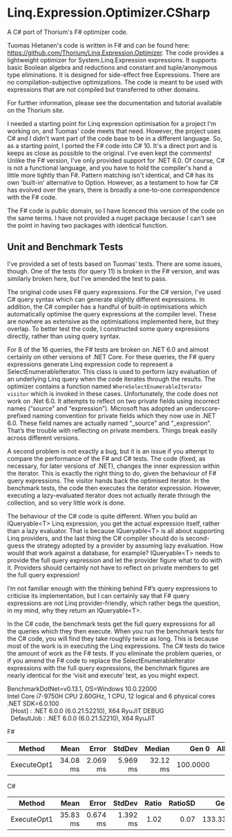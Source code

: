 # Linq.Expression.Optimizer.CSharp
A C# port of Thorium's F# optimizer code.

Tuomas Hietanen's code is written in F# and can be found here: https://github.com/Thorium/Linq.Expression.Optimizer.  The code provides a lightweight optimizer for System.Linq.Expression expressions. It supports basic Boolean algebra and reductions and constant and tuple/anonymous type eliminations. It is designed for side-effect free Expressions. There are no compilation-subjective optimizations. The code is meant to be used with expressions that are not compiled but transferred to other domains.

For further information, please see the documentation and tutorial available on the Thorium site.

I needed a starting point for Linq expression optimisation for a project I'm working on, and Tuomas' code meets that need. However, the project uses C# and I didn't want part of the code base to be in a different language. So, as a starting point, I ported the F# code into C# 10. It's a direct port and is keeps as close as possible to the original.  I've even kept the comments!  Unlike the F# version, I've only provided support for .NET 6.0.  Of course, C# is not a functional language, and you have to hold the compiler's hand a little more tightly than F#.  Pattern matching isn't identical, and C# has its own 'built-in' alternative to Option. However, as a testament to how far C# has evolved over the years, there is broadly a one-to-one correspondence with the F# code.

The F# code is public domain, so I have licenced this version of the code on the same terms.  I have not provided a nuget package because I can't see the point in having two packages with identical function.

## Unit and Benchmark Tests
I've provided a set of tests based on Tuomas' tests. There are some issues, though. One of the tests (for query 11) is broken in the F# version, and was similarly broken here, but I've amended the test to pass. 

The original code uses F# query expressions. For the C# version, I've used C# query syntax which can generate slightly different expressions.  In addition, the C# compiler has a handful of built-in optimisations which automatically optimise the query expressions at the compiler level.  These are nowhere as extensive as the optimisations implemented here, but they overlap.  To better test the code, I constructed some query expressions directly, rather than using query syntax.

For 8 of the 16 queries, the F# tests are broken on .NET 6.0 and almost certainly on other versions of .NET Core.  For these queries, the F# query expressions generate Linq expression code to represent a SelectEnumerableIterator. This class is used to perform lazy evaluation of an underlying Linq query when the code iterates through the results.  The optimizer contains a function named ``WhereSelectEnumerableIterator visitor`` which is invoked in these cases.  Unfortunately, the code does not work on .Net 6.0.   It attempts to reflect on two private fields using incorrect names (“source” and “expression”).  Microsoft has adopted an underscore-prefixed naming convention for private fields which they now use in .NET 6.0.  These field names are actually named “\_source” and “\_expression”.  That’s the trouble with reflecting on private members.  Things break easily across different versions.

A second problem is not exactly a bug, but it is an issue if you attempt to compare the performance of the F# and C# tests.  The code (fixed, as necessary, for later versions of .NET), changes the inner expression within the iterator.  This is exactly the right thing to do, given the behaviour of F# query expressions.  The visitor hands back the optimised iterator.  In the benchmark tests, the code then executes the iterator expression.  However, executing a lazy-evaluated iterator does not actually iterate through the collection, and so very little work is done.

The behaviour of the C# code is quite different.  When you build an IQueryable\<T\> Linq expression, you get the actual expression itself, rather than a lazy evaluator.  That is because IQueryable\<T\> is all about supporting Linq providers, and the last thing the C# compiler should do is second-guess the strategy adopted by a provider by assuming lazy evaluation.  How would that work against a database, for example?  IQueryable\<T\> needs to provide the full query expression and let the provider figure what to do with it.  Providers should certainly not have to reflect on private members to get the full query expression!  
  
I’m not familiar enough with the thinking behind F#’s query expressions to criticise its implementation, but I can certainly say that F# query expressions are not Linq provider-friendly, which rather begs the question, in my mind, why they return an IQueryable\<T\>.
  
In the C# code, the benchmark tests get the full query expressions for all the queries which they then execute.  When you run the benchmark tests for the C# code, you will find they take roughly twice as long. This is because most of the work is in executing the Linq expressions.  The C# tests do twice the amount of work as the F# tests.  If you eliminate the problem queries, or if you amend the F# code to replace the SelectEnumerableIterator expressions with the full query expressions, the benchmark figures are nearly identical for the ‘visit and execute’ test, as you might expect.

BenchmarkDotNet=v0.13.1, OS=Windows 10.0.22000  
Intel Core i7-9750H CPU 2.60GHz, 1 CPU, 12 logical and 6 physical cores  
.NET SDK=6.0.100  
&nbsp;&nbsp;\[Host\]     : .NET 6.0.0 (6.0.21.52210), X64 RyuJIT DEBUG  
&nbsp;&nbsp;DefaultJob : .NET 6.0.0 (6.0.21.52210), X64 RyuJIT  
    
    
F#

|      Method |     Mean |    Error |   StdDev |   Median |    Gen 0 | Allocated |
|------------ |---------:|---------:|---------:|---------:|---------:|----------:|
| ExecuteOpt1 | 34.08 ms | 2.069 ms | 5.969 ms | 32.12 ms | 100.0000 |    941 KB |

C#

|        Method |     Mean |    Error |   StdDev | Ratio | RatioSD |    Gen 0 |   Gen 1 | Allocated |
|-------------- |---------:|---------:|---------:|------:|--------:|---------:|--------:|----------:|
|   ExecuteOpt1 | 35.83 ms | 0.674 ms | 1.392 ms |  1.02 |    0.07 | 133.3333 | 66.6667 |    977 KB |

